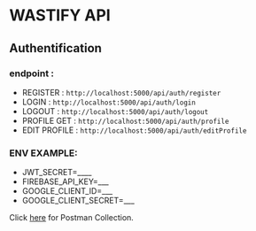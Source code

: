 # WASTIFY API

## Authentification
### endpoint : 
- REGISTER :
  ```http://localhost:5000/api/auth/register```
- LOGIN :
  ```http://localhost:5000/api/auth/login```
- LOGOUT :
  ```http://localhost:5000/api/auth/logout```
- PROFILE GET :
  ```http://localhost:5000/api/auth/profile```
- EDIT PROFILE :
  ```http://localhost:5000/api/auth/editProfile```

### ENV EXAMPLE:
* JWT_SECRET=____
* FIREBASE_API_KEY=___
* GOOGLE_CLIENT_ID=___
* GOOGLE_CLIENT_SECRET=___

Click [here](https://drive.google.com/drive/folders/1DYz5ZQiqg8qvARv-GtppPlVT7MbnSb9Q?usp=sharing) for Postman Collection.
